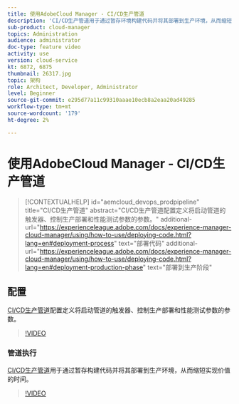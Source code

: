 ```yaml
---
title: 使用AdobeCloud Manager - CI/CD生产管道
description: 'CI/CD生产管道用于通过暂存环境构建代码并将其部署到生产环境，从而缩短实现价值的时间。 CI/CD生产管道配置定义将启动管道的触发器、控制生产部署和性能测试参数的参数。 '
sub-product: cloud-manager
topics: Administration
audience: administrator
doc-type: feature video
activity: use
version: cloud-service
kt: 6872, 6875
thumbnail: 26317.jpg
topic: 架构
role: Architect, Developer, Administrator
level: Beginner
source-git-commit: e295d77a11c99310aaae10ecb8a2eaa20ad49285
workflow-type: tm+mt
source-wordcount: '179'
ht-degree: 2%

---
```



# 使用AdobeCloud Manager - CI/CD生产管道

>[!CONTEXTUALHELP]
>id="aemcloud_devops_prodpipeline"
>title="CI/CD生产管道"
>abstract="CI/CD生产管道配置定义将启动管道的触发器、控制生产部署和性能测试参数的参数。"
>additional-url="https://experienceleague.adobe.com/docs/experience-manager-cloud-manager/using/how-to-use/deploying-code.html?lang=en#deployment-process" text="部署代码"
>additional-url="https://experienceleague.adobe.com/docs/experience-manager-cloud-manager/using/how-to-use/deploying-code.html?lang=en#deployment-production-phase" text="部署到生产阶段"

## 配置

[CI/CD生产管道](https://experienceleague.adobe.com/docs/experience-manager-cloud-manager/using/how-to-use/configuring-pipeline.html)配置定义将启动管道的触发器、控制生产部署和性能测试参数的参数。

>[!VIDEO](https://video.tv.adobe.com/v/26314/?quality=12&learn=on)

### 管道执行

[CI/CD生产管道](https://experienceleague.adobe.com/docs/experience-manager-cloud-manager/using/how-to-use/deploying-code.html)用于通过暂存构建代码并将其部署到生产环境，从而缩短实现价值的时间。

>[!VIDEO](https://video.tv.adobe.com/v/26317/?quality=12&learn=on)
